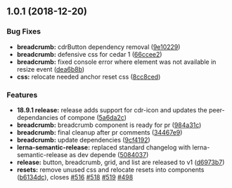 <a name="1.0.1"></a>
## 1.0.1 (2018-12-20)


### Bug Fixes

* **breadcrumb:** cdrButton dependency removal ([9e10229](https://github.com/rei/rei-cedar/commit/9e10229))
* **breadcrumb:** defensive css for cedar 1 ([66ccee2](https://github.com/rei/rei-cedar/commit/66ccee2))
* **breadcrumb:** fixed console error where element was not available in resize event ([dea6b8b](https://github.com/rei/rei-cedar/commit/dea6b8b))
* **css:** relocate needed anchor reset css ([8cc8ced](https://github.com/rei/rei-cedar/commit/8cc8ced))


### Features

* **18.9.1 release:** release adds support for cdr-icon and updates the peer-dependancies of compone ([5a6da2c](https://github.com/rei/rei-cedar/commit/5a6da2c))
* **breadcrumb:** breadcrumb component is ready for pr ([984a31c](https://github.com/rei/rei-cedar/commit/984a31c))
* **breadcrumb:** final cleanup after pr comments ([34467e9](https://github.com/rei/rei-cedar/commit/34467e9))
* **breadcrumb:** update dependencies ([9cf4192](https://github.com/rei/rei-cedar/commit/9cf4192))
* **lerna-semantic-release:** replaced standard changelog with lerna-semantic-release as dev depende ([5084037](https://github.com/rei/rei-cedar/commit/5084037))
* **release:** button, breadcrumb, grid, and list are released to v1 ([d6973b7](https://github.com/rei/rei-cedar/commit/d6973b7))
* **resets:** remove unused css and relocate resets into components ([b6134dc](https://github.com/rei/rei-cedar/commit/b6134dc)), closes [#516](https://github.com/rei/rei-cedar/issues/516) [#518](https://github.com/rei/rei-cedar/issues/518) [#519](https://github.com/rei/rei-cedar/issues/519) [#498](https://github.com/rei/rei-cedar/issues/498)



